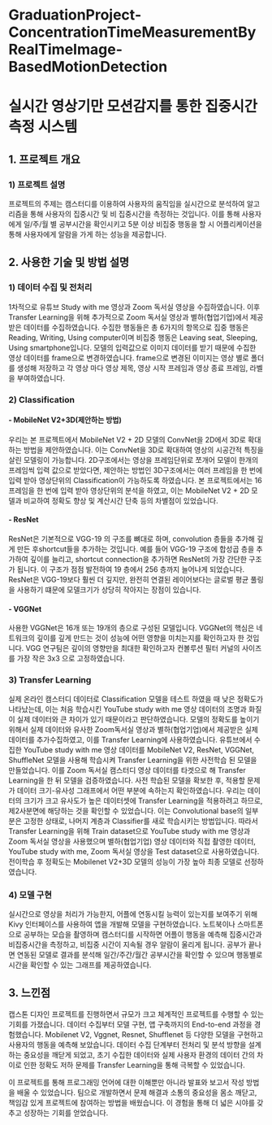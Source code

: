 # GraduationProject-ConcentrationTimeMeasurementByRealTimeImage-BasedMotionDetection
# 실시간 영상기만 모션감지를 통한 집중시간 측정 시스템
## 1. 프로젝트 개요

### 1) 프로젝트 설명

 프로젝트의 주제는 캠스터디를 이용하여 사용자의 움직임을 실시간으로 분석하여 알고리즘을 통해 사용자의 집중시간 및 비
집중시간을 측정하는 것입니다. 이를 통해 사용자에게 일/주/월 별 공부시간을 확인시키고 5분 이상 비집중 행동을 할 시
어플리케이션을 통해 사용자에게 알람을 가게 하는 성능을 제공합니다.

## 2. 사용한 기술 및 방법 설명

### 1) 데이터 수집 및 전처리
 1차적으로 유튜브 Study with me 영상과 Zoom 독서실 영상을 수집하였습니다. 이후 Transfer Learning을 위해 추가적으로 Zoom 독서실 영상과 별하(협업기업)에서 제공 받은 데이터를 수집하였습니다. 수집한 행동들은 총 6가지의 항목으로 집중 행동은 Reading, Writing, Using computer이며 비집중 행동은 Leaving seat, Sleeping, Using smartphone입니다.
  모델의 입력값으로 이미지 데이터를 받기 때문에 수집한 영상 데이터를 frame으로 변경하였습니다. frame으로 변경된 이미지는 영상 별로 폴더를 생성해 저장하고 각 영상 마다 영상 제목, 영상 시작 프레임과 영상 종료 프레임, 라벨을 부여하였습니다.

### 2) Classification
#### - MobileNet V2+3D(제안하는 방법)
우리는 본 프로젝트에서 MobileNet V2 + 2D 모델의 ConvNet을 2D에서 3D로 확대하는 방법을 제안하였습니다. 이는 ConvNet을 3D로 확대하여 영상의 시공간적 특징을 살린 모델링이 가능합니다. 2D구조에서는 영상을 프레임단위로 쪼개어 모델이 한개의 프레임씩 입력 값으로 받았다면, 제안하는 방법인 3D구조에서는 여러 프레임을 한 번에 입력 받아 영상단위의 Classification이 가능하도록 하였습니다.   본 프로젝트에서는 16 프레임을 한 번에 입력 받아 영상단위의 분석을 하였고, 이는 MobileNet V2 + 2D 모델과 비교하여 정확도 향상 및 계산시간 단축 등의 차별점이 있었습니다.
#### - ResNet
ResNet은 기본적으로 VGG-19 의 구조를 뼈대로 하며, convolution 층들을 추가해 깊게 만든 후shortcut들을 추가하는 것입니다. 예를 들어 VGG-19 구조에 합성곱 층을 추가하여 깊이를 늘리고, shortcut connection을 추가하면 ResNet의 가장 간단한 구조가 됩니다. 이 구조가 점점 발전하여 19 층에서 256 층까지 늘어나게 되었습니다. ResNet은 VGG-19보다 훨씬 더 깊지만, 완전히 연결된 레이어보다는 글로벌 평균 풀링을 사용하기 떄문에 모델크기가 상당히 작아지는 장점이 있습니다.
#### - VGGNet
사용한 VGGNet은 16개 또는 19개의 층으로 구성된 모델입니다. VGGNet의 핵심은 네트워크의 깊이를 깊게 만드는 것이 성능에 어떤 영향을 미치는지를 확인하고자 한 것입니다. VGG 연구팀은 깊이의 영향만을 최대한 확인하고자 컨볼루션 필터 커널의 사이즈를 가장 작은 3x3 으로 고정하였습니다.

### 3) Transfer Learning
실제 온라인 캠스터디 데이터로 Classification 모델을 테스트 하였을 때 낮은 정확도가 나타났는데, 이는 처음 학습시킨 YouTube study with me 영상 데이터의 조명과 화질이 실제 데이터와 큰 차이가 있기 때문이라고 판단하였습니다. 모델의 정확도를 높이기 위해서 실제 데이터와 유사한 Zoom독서실 영상과 별하(협업기업)에서 제공받은 실제 데이터를 추가수집하였고, 이를 Transfer Learning에 사용하였습니다.
  유튜브에서 수집한 YouTube study with me 영상 데이터를 MobileNet V2, ResNet, VGGNet, ShuffleNet 모델을 사용해 학습시켜 Transfer Learning을 위한 사전학습 된 모델을 만들었습니다. 이를 Zoom 독서실 캠스터디 영상 데이터를 타겟으로 해 Transfer Learning을 한 뒤 모델을 검증하였습니다. 사전 학습된 모델을 확보한 후, 적용할 문제가 데이터 크기-유사성 그래프에서 어떤 부분에 속하는지 확인하였습니다.
우리는 데이터의 크기가 크고 유사도가 높은 데이터셋에 Transfer Learning을 적용하려고 하므로, 제2사분면에 해당하는 것을 확인할 수 있었습니다. 이는 Convolutional base의 일부분은 고정한 상태로, 나머지 계층과 Classifier를 새로 학습시키는 방법입니다.
   따라서 Transfer Learning을 위해 Train dataset으로 YouTube study with me 영상과 Zoom 독서실 영상을 사용했으며 별하(협업기업) 영상 데이터와 직접 촬영한 데이터, YouTube study with me, Zoom 독서실 영상을 Test dataset으로 사용하였습니다.
전이학습 후 정확도는 Mobilenet V2+3D 모델의 성능이 가장 높아 최종 모델로 선정하였습니다.

### 4) 모델 구현
실시간으로 영상을 처리가 가능한지, 어플에 연동시킬 능력이 있는지를 보여주기 위해 Kivy 인터페이스를 사용하여 앱을 개발해 모델을 구현하였습니다.
  노트북이나 스마트폰으로 공부하는 모습을 촬영하며 캠스터디를 시작하면 어플이 행동을 예측해 집중시간과 비집중시간을 측정하고, 비집중 시간이 지속될 경우 알람이 울리게 됩니다. 공부가 끝나면 연동된 모델로 결과를 분석해 일간/주간/월간 공부시간을 확인할 수 있으며 행동별로 시간을 확인할 수 있는 그래프를 제공하였습니다.

## 3. 느낀점
 캡스톤 디자인 프로젝트를 진행하면서 규모가 크고 체계적인 프로젝트를 수행할 수 있는 기회를 가졌습니다. 데이터 수집부터 모델 구현, 앱 구축까지의 End-to-end 과정을 경험했습니다. Mobilenet V2, Vggnet, Resnet, Shufflenet 등 다양한 모델을 구현하고 사용자의 행동을 예측해 보았습니다. 데이터 수집 단계부터 전처리 및 분석 방향을 설계하는 중요성을 깨닫게 되었고, 초기 수집한 데이터와 실제 사용자 환경의 데이터 간의 차이로 인한 정확도 저하 문제를 Transfer Learning을 통해 극복할 수 있었습니다.

  이 프로젝트를 통해 프로그래밍 언어에 대한 이해뿐만 아니라 발표와 보고서 작성 방법을 배울 수 있었습니다. 팀으로 개발하면서 문제 해결과 소통의 중요성을 몸소 깨닫고, 책임감 있게 프로젝트에 참여하는 방법을 배웠습니다. 이 경험을 통해 더 넓은 시야를 갖추고 성장하는 기회를 얻었습니다.
 
